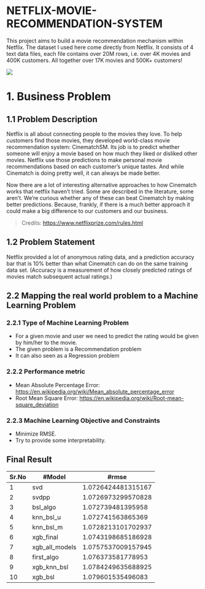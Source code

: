 # NETFLIX-MOVIE-RECOMMENDATION-SYSTEM
This project aims to build a movie recommendation mechanism within Netflix. The dataset I used here come directly from Netflix. It consists of 4 text data files, each file contains over 20M rows, i.e. over 4K movies and 400K customers. All together over 17K movies and 500K+ customers!


<img src='http://www.techscript24.com/admin/UI/assets/img/BlogsImage/netflix-q.jpg'>

# 1. Business Problem 
## 1.1 Problem Description 
Netflix is all about connecting people to the movies they love. To help customers find those movies, they developed world-class movie recommendation system: CinematchSM. Its job is to predict whether someone will enjoy a movie based on how much they liked or disliked other movies. Netflix use those predictions to make personal movie recommendations based on each customer’s unique tastes. And while Cinematch is doing pretty well, it can always be made better.

Now there are a lot of interesting alternative approaches to how Cinematch works that netflix haven’t tried. Some are described in the literature, some aren’t. We’re curious whether any of these can beat Cinematch by making better predictions. Because, frankly, if there is a much better approach it could make a big difference to our customers and our business.

> Credits: https://www.netflixprize.com/rules.html

## 1.2 Problem Statement 
Netflix provided a lot of anonymous rating data, and a prediction accuracy bar that is 10% better than what Cinematch can do on the same training data set. (Accuracy is a measurement of how closely predicted ratings of movies match subsequent actual ratings.)


## 2.2 Mapping the real world problem to a Machine Learning Problem 
### 2.2.1 Type of Machine Learning Problem 
- For a given movie and user we need to predict the rating would be given by him/her to the movie. 
- The given problem is a Recommendation problem 
- It can also seen as a Regression problem 
### 2.2.2 Performance metric 
- Mean Absolute Percentage Error: https://en.wikipedia.org/wiki/Mean_absolute_percentage_error
- Root Mean Square Error: https://en.wikipedia.org/wiki/Root-mean-square_deviation
### 2.2.3 Machine Learning Objective and Constraints 
- Minimize RMSE.
- Try to provide some interpretability.


## Final Result

|Sr.No | #Model | #rmse|
|-----| -----|-----|
|1 |svd         |       1.0726424481315167 |   
|2|svdpp          |      1.0726973299570828 |
|3|bsl_algo       |      1.072739481395958|
|4|knn_bsl_u      |     1.072741563865369|
|5|knn_bsl_m      |   1.0728213101702937|
|6|xgb_final      |  1.0743198685186928|
|7|xgb_all_models |   1.0757537009157945|
|8|first_algo     |    1.076373581778953|
|9|xgb_knn_bsl    |   1.0784249635688925|
|10|xgb_bsl        |    1.079601535496083|

